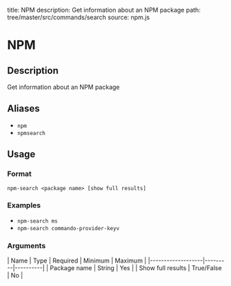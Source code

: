 title: NPM
description: Get information about an NPM package
path: tree/master/src/commands/search
source: npm.js

# NPM

## Description

Get information about an NPM package

## Aliases

* `npm`
* `npmsearch`

## Usage

### Format

`npm-search <package name> [show full results]`

### Examples

* `npm-search ms`
* `npm-search commando-provider-keyv`

### Arguments

| Name              | Type    | Required | Minimum | Maximum |
|-------------------|---------|----------|
| Package name      | String  | Yes      |
| Show full results | True/False | No       |
